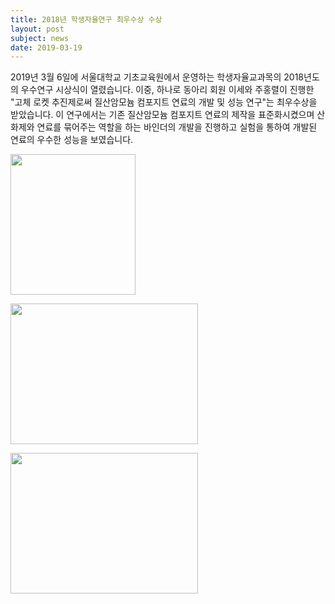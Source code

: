 ```yaml
---
title: 2018년 학생자율연구 최우수상 수상
layout: post
subject: news
date: 2019-03-19
---
```

2019년 3월 6일에 서울대학교 기초교육원에서 운영하는 학생자율교과목의 2018년도의 우수연구 시상식이 열렸습니다. 이중, 하나로 동아리 회원 이세와 주홍렬이 진행한 "고체 로켓 추진제로써 질산암모늄 컴포지트 연료의 개발 및 성능 연구"는 최우수상을 받았습니다. 
이 연구에서는 기존 질산암모늄 컴포지트 연료의 제작을 표준화시켰으며 산화제와 연료를 묶어주는 역할을 하는 바인더의 개발을 진행하고 실험을 통하여 개발된 연료의 우수한 성능을 보였습니다. 

<img src="https://github.com/Sally271/hanaro.github.io/blob/master/assets/학자연 (1).jpg?raw=true" width="200" height="225"/><br/>

<img src="https://github.com/Sally271/hanaro.github.io/blob/master/assets/%ED%95%99%EC%9E%90%EC%97%B0%20%EC%88%98%EC%83%81%20(2).jpg?raw=true" width="300" height="225"/><br/>

<img src="https://github.com/Sally271/hanaro.github.io/blob/master/assets/%ED%95%99%EC%9E%90%EC%97%B0%20%EC%88%98%EC%83%81%20(3).jpg?raw=true" width="300" height="225"/>
<br/><br/>
